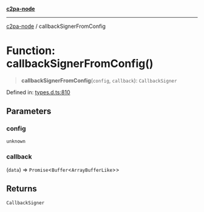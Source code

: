 [**c2pa-node**](../README.md)

***

[c2pa-node](../README.md) / callbackSignerFromConfig

# Function: callbackSignerFromConfig()

> **callbackSignerFromConfig**(`config`, `callback`): `CallbackSigner`

Defined in: [types.d.ts:810](https://github.com/contentauth/c2pa-node-v2/blob/5303c5fd1e9a72d23f327699b48a7620e901a41c/js-src/types.d.ts#L810)

## Parameters

### config

`unknown`

### callback

(`data`) => `Promise`\<`Buffer`\<`ArrayBufferLike`\>\>

## Returns

`CallbackSigner`
